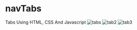 # navTabs
Tabs Using HTML, CSS And Javascript
![tabs](https://github.com/MajorDev12/navTabs/assets/126969659/cd10edb0-5649-4841-965f-ab2412eab340)
![tab2](https://github.com/MajorDev12/navTabs/assets/126969659/d9b761ff-0f19-4c7a-b4a3-f529f899308b)
![tab3](https://github.com/MajorDev12/navTabs/assets/126969659/11d21efc-fc19-4aac-89a8-15bbc2b8bfe8)
